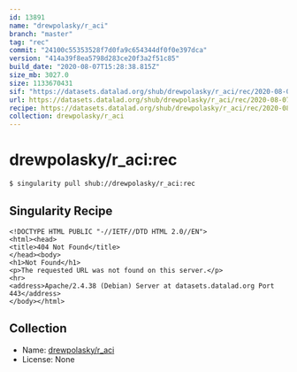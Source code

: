 ```yaml
---
id: 13891
name: "drewpolasky/r_aci"
branch: "master"
tag: "rec"
commit: "24100c55353528f7d0fa9c654344df0f0e397dca"
version: "414a39f8ea5798d283ce20f3a2f51c85"
build_date: "2020-08-07T15:28:38.815Z"
size_mb: 3027.0
size: 1133670431
sif: "https://datasets.datalad.org/shub/drewpolasky/r_aci/rec/2020-08-07-24100c55-414a39f8/414a39f8ea5798d283ce20f3a2f51c85.sif"
url: https://datasets.datalad.org/shub/drewpolasky/r_aci/rec/2020-08-07-24100c55-414a39f8/
recipe: https://datasets.datalad.org/shub/drewpolasky/r_aci/rec/2020-08-07-24100c55-414a39f8/Singularity
collection: drewpolasky/r_aci
---
```


# drewpolasky/r_aci:rec

```bash
$ singularity pull shub://drewpolasky/r_aci:rec
```

## Singularity Recipe

```singularity
<!DOCTYPE HTML PUBLIC "-//IETF//DTD HTML 2.0//EN">
<html><head>
<title>404 Not Found</title>
</head><body>
<h1>Not Found</h1>
<p>The requested URL was not found on this server.</p>
<hr>
<address>Apache/2.4.38 (Debian) Server at datasets.datalad.org Port 443</address>
</body></html>
```

## Collection

 - Name: [drewpolasky/r_aci](https://github.com/drewpolasky/r_aci)
 - License: None

